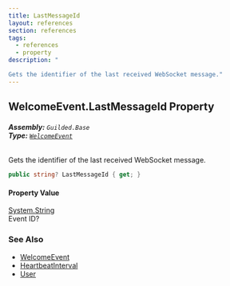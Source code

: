 ```yaml
---
title: LastMessageId
layout: references
section: references
tags:
  - references
  - property
description: "

Gets the identifier of the last received WebSocket message."
---
```


## WelcomeEvent.LastMessageId Property
###### **Assembly:** `Guilded.Base`<br/>**Type:** [`WelcomeEvent`](WelcomeEvent 'Guilded.Base.Events.WelcomeEvent')

Gets the identifier of the last received WebSocket message.

```csharp
public string? LastMessageId { get; }
```

#### Property Value
[System.String](https://docs.microsoft.com/en-us/dotnet/api/System.String 'System.String')  
Event ID?

### See Also
- [WelcomeEvent](WelcomeEvent 'Guilded.Base.Events.WelcomeEvent')
- [HeartbeatInterval](WelcomeEvent.HeartbeatInterval 'Guilded.Base.Events.WelcomeEvent.HeartbeatInterval')
- [User](WelcomeEvent.User 'Guilded.Base.Events.WelcomeEvent.User')